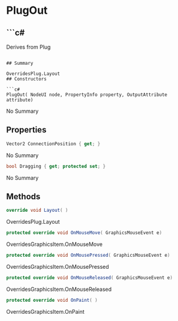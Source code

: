 # PlugOut

## ```c#
Derives from Plug
```

## Summary

OverridesPlug.Layout
## Constructors

```c#
PlugOut( NodeUI node, PropertyInfo property, OutputAttribute attribute) 
```
No Summary
## Properties

```c#
Vector2 ConnectionPosition { get; } 
```
No Summary
```c#
bool Dragging { get; protected set; } 
```
No Summary
## Methods

```c#
override void Layout( ) 
```
OverridesPlug.Layout
```c#
protected override void OnMouseMove( GraphicsMouseEvent e) 
```
OverridesGraphicsItem.OnMouseMove
```c#
protected override void OnMousePressed( GraphicsMouseEvent e) 
```
OverridesGraphicsItem.OnMousePressed
```c#
protected override void OnMouseReleased( GraphicsMouseEvent e) 
```
OverridesGraphicsItem.OnMouseReleased
```c#
protected override void OnPaint( ) 
```
OverridesGraphicsItem.OnPaint
